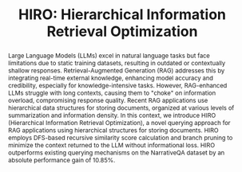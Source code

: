 ---
title: "HIRO: Hierarchical Information Retrieval Optimization"
authors: ["Krish Goel", "Mahek Chandak"]
published_in: "arXiv (arXiv: 2406.09979)"
abstract: Large Language Models (LLMs) excel in natural language tasks but face limitations due to static training datasets, resulting in outdated or contextually shallow responses. Retrieval-Augmented Generation (RAG) addresses this by integrating real-time external knowledge, enhancing model accuracy and credibility, especially for knowledge-intensive tasks. However, RAG-enhanced LLMs struggle with long contexts, causing them to "choke" on information overload, compromising response quality. Recent RAG applications use hierarchical data structures for storing documents, organized at various levels of summarization and information density. In this context, we introduce HIRO (Hierarchical Information Retrieval Optimization), a novel querying approach for RAG applications using hierarchical structures for storing documents. HIRO employs DFS-based recursive similarity score calculation and branch pruning to minimize the context returned to the LLM without informational loss. HIRO outperforms existing querying mechanisms on the NarrativeQA dataset by an absolute performance gain of 10.85%.
# date: 17.06.2024
time: June 2024
description: Technically, this was my first publication. Our college has extremely limited research opportunities and we could not find other professors/researchers for guidance, so Mahek and I set out completely on our own to write this paper.
url: https://arxiv.org/abs/2406.09979
---